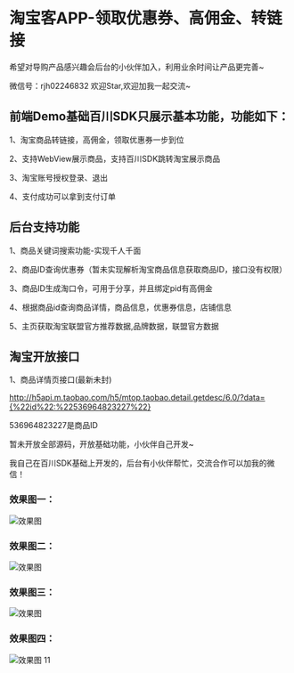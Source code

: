 # 淘宝客APP-领取优惠券、高佣金、转链接
希望对导购产品感兴趣会后台的小伙伴加入，利用业余时间让产品更完善~

微信号：rjh02246832  欢迎Star,欢迎加我一起交流~

## 前端Demo基础百川SDK只展示基本功能，功能如下：

1、淘宝商品转链接，高佣金，领取优惠券一步到位

2、支持WebView展示商品，支持百川SDK跳转淘宝展示商品

3、淘宝账号授权登录、退出

4、支付成功可以拿到支付订单

## 后台支持功能

1、商品关键词搜索功能-实现千人千面

2、商品ID查询优惠券（暂未实现解析淘宝商品信息获取商品ID，接口没有权限）

3、商品ID生成淘口令，可用于分享，并且绑定pid有高佣金

4、根据商品id查询商品详情，商品信息，优惠券信息，店铺信息

5、主页获取淘宝联盟官方推荐数据,品牌数据，联盟官方数据

## 淘宝开放接口
1、商品详情页接口(最新未封)

http://h5api.m.taobao.com/h5/mtop.taobao.detail.getdesc/6.0/?data={%22id%22:%22536964823227%22}

536964823227是商品ID



暂未开放全部源码，开放基础功能，小伙伴自己开发~

我自己在百川SDK基础上开发的，后台有小伙伴帮忙，交流合作可以加我的微信！

### 效果图一：
![](https://github.com/rjhsmile/TaoBaoCoupon/blob/master/app/src/main/res/drawable/aa.gif "效果图")


### 效果图二：
![](https://github.com/rjhsmile/TaoBaoCoupon/blob/master/app/src/main/res/drawable/bb.gif "效果图")


### 效果图三：
![](https://github.com/rjhsmile/TaoBaoCoupon/blob/master/app/src/main/res/drawable/cc.gif "效果图")


### 效果图四：
![](https://github.com/rjhsmile/TaoBaoCoupon/blob/master/app/src/main/res/drawable/dd.gif "效果图")
11
